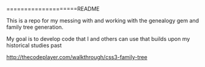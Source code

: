 ====================README

This is a repo for my messing with and working with the genealogy gem and family tree generation. 

My goal is to develop code that I and others can use that builds upon my historical studies past

http://thecodeplayer.com/walkthrough/css3-family-tree
